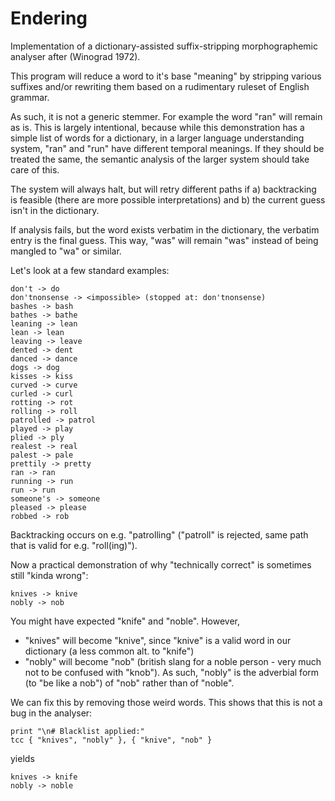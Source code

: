 # Endering

Implementation of a dictionary-assisted suffix-stripping morphographemic analyser after (Winograd 1972).

This program will reduce a word to it's base "meaning" by stripping various suffixes and/or rewriting them based on a rudimentary ruleset of English grammar.

As such, it is not a generic stemmer. For example the word "ran" will remain as is. This is largely intentional, because while this demonstration has a simple list of words for a dictionary, in a larger language understanding system, "ran" and "run" have different temporal meanings. If they should be treated the same, the semantic analysis of the larger system should take care of this.

The system will always halt, but will retry different paths if a) backtracking is feasible (there are more possible interpretations) and b) the current guess isn't in the dictionary.

If analysis fails, but the word exists verbatim in the dictionary, the verbatim entry is the final guess. This way, "was" will remain "was" instead of being mangled to "wa" or similar.

Let's look at a few standard examples:

```text
don't -> do
don'tnonsense -> <impossible> (stopped at: don'tnonsense)
bashes -> bash
bathes -> bathe
leaning -> lean
lean -> lean
leaving -> leave
dented -> dent
danced -> dance
dogs -> dog
kisses -> kiss
curved -> curve
curled -> curl
rotting -> rot
rolling -> roll
patrolled -> patrol
played -> play
plied -> ply
realest -> real
palest -> pale
prettily -> pretty
ran -> ran
running -> run
run -> run
someone's -> someone
pleased -> please
robbed -> rob
```

Backtracking occurs on e.g. "patrolling" ("patroll" is rejected, same path that is valid for e.g. "roll(ing)").

Now a practical demonstration of why "technically correct" is sometimes still "kinda wrong":

```text
knives -> knive
nobly -> nob
```

You might have expected "knife" and "noble". However, 

- "knives" will become "knive", since "knive" is a valid word in our dictionary (a less common alt. to "knife")
- "nobly" will become "nob" (british slang for a noble person - very much not to be confused with "knob"). As such, "nobly" is the adverbial form (to "be like a nob") of "nob" rather than of "noble".

We can fix this by removing those weird words. This shows that this is not a bug in the analyser:

```moon
print "\n# Blacklist applied:"
tcc { "knives", "nobly" }, { "knive", "nob" }
```

yields

```text
knives -> knife
nobly -> noble
```